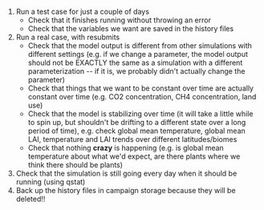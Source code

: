 
1. Run a test case for just a couple of days
      - Check that it finishes running without throwing an error
      - Check that the variables we want are saved in the history files
2. Run a real case, with resubmits
      - Check that the model output is different from other simulations with different settings (e.g. if we change a parameter, the model output should not be EXACTLY the same as a simulation with a different parameterization -- if it is, we probably didn't actually change the parameter)
      - Check that things that we want to be constant over time are actually constant over time (e.g. CO2 concentration, CH4 concentration, land use)
      - Check that the model is stabilizing over time (it will take a little while to spin up, but shouldn't be drifting to a different state over a long period of time), e.g. check global mean temperature, global mean LAI, temperature and LAI trends over different latitudes/biomes
      - Check that nothing **crazy** is happening (e.g. is global mean temperature about what we'd expect, are there plants where we think there should be plants)
3. Check that the simulation is still going every day when it should be running (using qstat)
4. Back up the history files in campaign storage because they will be deleted!!
